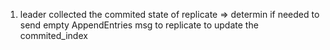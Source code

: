 1. leader collected the commited state of replicate
   => determin if needed to send empty AppendEntries msg to replicate to 
      update the commited_index

